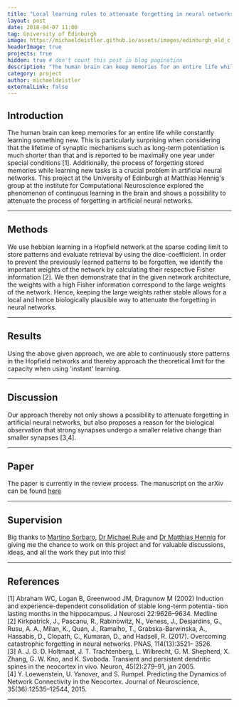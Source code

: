 ```yaml
---
title: "Local learning rules to attenuate forgetting in neural networks"
layout: post
date: 2018-04-07 11:00
tag: University of Edinburgh
image: https://michaeldeistler.github.io/assets/images/edinburgh_old_c.jpg
headerImage: true
projects: true
hidden: true # don't count this post in blog pagination
description: "The human brain can keep memories for an entire life while constantly learning something new. This project at the University of Edinburgh at Matthias Hennig's group at the institute for Computational Neuroscience explored this phenomenon and shows a possibility to attenuate the forgetting process in artificial neural networks."
category: project
author: michaeldeistler
externalLink: false
---
```


## Introduction

The human brain can keep memories for an entire life while constantly learning something new. This is particularly surprising when considering that the lifetime of synaptic mechanisms such as long-term potentiation is much shorter than that and is reported to be maximally one year under special conditions [1]. Additionally, the process of forgetting stored memories while learning new tasks is a crucial problem in artificial neural networks. This project at the University of Edinburgh at Matthias Hennig's group at the institute for Computational Neuroscience explored the phenomenon of continuous learning in the brain and shows a possibility to attenuate the process of forgetting in artificial neural networks.

---

## Methods

We use hebbian learning in a Hopfield network at the sparse coding limit to store patterns and evaluate retrieval by using the dice-coefficient. In order to prevent the previously learned patterns to be forgotten, we identify the important weights of the network by calculating their respective Fisher information [2]. We then demonstrate that in the given network architecture, the weights with a high Fisher information correspond to the large weights of the network. Hence, keeping the large weights rather stable allows for a local and hence biologically plausible way to attenuate the forgetting in neural networks.

---

## Results

Using the above given approach, we are able to continuously store patterns in the Hopfield networks and thereby approach the theoretical limit for the capacity when using 'instant' learning.

---

## Discussion

Our approach thereby not only shows a possibility to attenuate forgetting in artificial neural networks, but also proposes a reason for the biological observation that strong synapses undergo a smaller relative change than smaller synapses [3,4].

---

## Paper

The paper is currently in the review process. The manuscript on the arXiv can be found [here](https://arxiv.org/abs/1807.05097)

---

## Supervision
Big thanks to [Martino Sorbaro](https://martinosorb.github.io), [Dr Michael Rule](http://www.eng.cam.ac.uk/profiles/mer49) and [Dr Matthias Hennig](http://homepages.inf.ed.ac.uk/mhennig/) for giving me the chance to work on this project and for valuable discussions, ideas, and all the work they put into this!

---

## References
[1] Abraham WC, Logan B, Greenwood JM, Dragunow M (2002) Induction
and experience-dependent consolidation of stable long-term potentia- tion lasting months in the hippocampus. J Neurosci 22:9626–9634. Medline<br/>
[2] Kirkpatrick, J., Pascanu, R., Rabinowitz, N., Veness, J., Desjardins, G., Rusu, A. A., Milan, K., Quan, J., Ramalho, T., Grabska-Barwinska, A., Hassabis, D., Clopath, C., Kumaran, D., and Hadsell, R. (2017). Overcoming catastrophic forgetting in neural networks. PNAS, 114(13):3521– 3526.<br/>
[3] A. J. G. D. Holtmaat, J. T. Trachtenberg, L. Wilbrecht, G. M. Shepherd, X. Zhang, G. W. Kno, and K. Svoboda. Transient and persistent dendritic spines in the neocortex in vivo. Neuron, 45(2):279–91, jan 2005.<br/>
[4] Y. Loewenstein, U. Yanover, and S. Rumpel. Predicting the Dynamics of Network Connectivity in the Neocortex. Journal of Neuroscience, 35(36):12535–12544, 2015.

---
